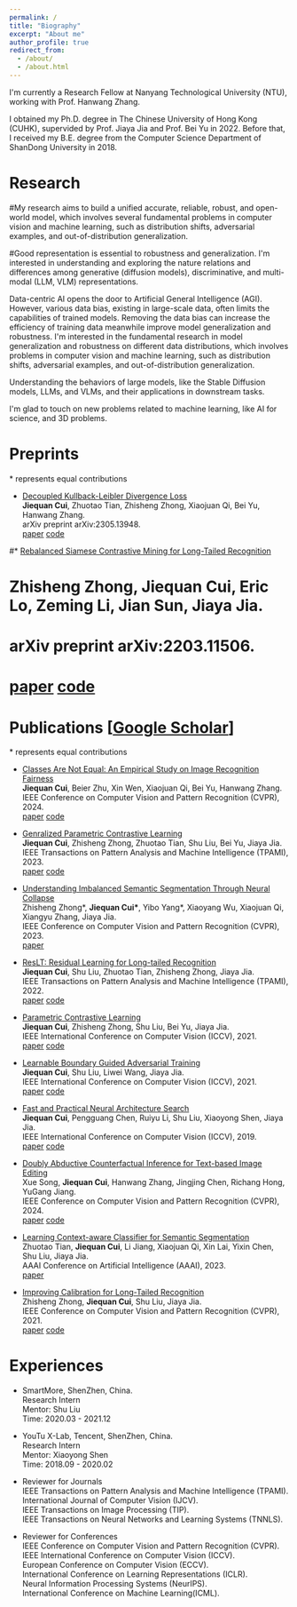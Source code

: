 ```yaml
---
permalink: /
title: "Biography"
excerpt: "About me"
author_profile: true
redirect_from: 
  - /about/
  - /about.html
---
```

I'm currently a Research Fellow at Nanyang Technological University (NTU), working with Prof. Hanwang Zhang.

I obtained my Ph.D. degree in The Chinese University of Hong Kong (CUHK), supervided by Prof. Jiaya Jia and Prof. Bei Yu in 2022. Before that, I received my B.E. degree from the Computer Science Department of ShanDong University in 2018.



Research
======
#My research aims to build a unified accurate, reliable, robust, and open-world model, which involves several fundamental problems in computer vision and machine learning, such as distribution shifts, adversarial examples, and out-of-distribution generalization.

#Good representation is essential to robustness and generalization. I'm interested in understanding and exploring the nature relations and differences among generative (diffusion models), discriminative, and multi-modal (LLM, VLM) representations.   

Data-centric AI opens the door to Artificial General Intelligence (AGI). However, various data bias, existing in large-scale data, often limits the capabilities of trained models. Removing the data bias can increase the efficiency of training data meanwhile improve model generalization and robustness.
I'm interested in the fundamental research in model generalization and robustness on different data distributions, which involves problems in computer vision and machine learning, such as distribution shifts, adversarial examples, and out-of-distribution generalization.

Understanding the behaviors of large models, like the Stable Diffusion models, LLMs, and VLMs, and their applications in downstream tasks. 
   
I'm glad to touch on new problems related to machine learning, like AI for science, and 3D problems.



Preprints
======
\* represents equal contributions

* [Decoupled Kullback-Leibler Divergence Loss](https://arxiv.org/pdf/2305.13948.pdf)      
  **Jiequan Cui**, Zhuotao Tian, Zhisheng Zhong, Xiaojuan Qi, Bei Yu, Hanwang Zhang.     
  arXiv preprint arXiv:2305.13948.     
  [paper](https://arxiv.org/pdf/2305.13948.pdf) [code](https://github.com/jiequancui/DKL)     

#* [Rebalanced Siamese Contrastive Mining for Long-Tailed Recognition](https://arxiv.org/pdf/2203.11506)    
#  Zhisheng Zhong, **Jiequan Cui**, Eric Lo, Zeming Li, Jian Sun, Jiaya Jia.     
#  arXiv preprint arXiv:2203.11506.     
#  [paper](https://arxiv.org/pdf/2203.11506) [code](https://github.com/dvlab-research/Imbalanced-Learning)     


Publications \[[Google Scholar](https://scholar.google.com/citations?user=KbXLN2AAAAAJ&hl=zh-CN)\]
======
\* represents equal contributions

* [Classes Are Not Equal: An Empirical Study on Image Recognition Fairness](https://arxiv.org/pdf/2402.18133)      
  **Jiequan Cui**, Beier Zhu, Xin Wen, Xiaojuan Qi, Bei Yu, Hanwang Zhang.      
  IEEE Conference on Computer Vision and Pattern Recognition (CVPR), 2024.        
  [paper](https://arxiv.org/pdf/2402.18133) [code](https://github.com/jiequancui/Parametric-Contrastive-Learning)      


* [Genralized Parametric Contrastive Learning](https://arxiv.org/pdf/2209.12400)   
  **Jiequan Cui**, Zhisheng Zhong, Zhuotao Tian, Shu Liu, Bei Yu, Jiaya Jia.   
  IEEE Transactions on Pattern Analysis and Machine Intelligence (TPAMI), 2023.    
  [paper](https://arxiv.org/pdf/2209.12400) [code](https://github.com/jiequancui/Parametric-Contrastive-Learning)      

* [Understanding Imbalanced Semantic Segmentation Through Neural Collapse](https://arxiv.org/pdf/2301.01100)    
  Zhisheng Zhong\*, **Jiequan Cui\***, Yibo Yang\*, Xiaoyang Wu, Xiaojuan Qi, Xiangyu Zhang, Jiaya Jia.     
  IEEE Conference on Computer Vision and Pattern Recognition (CVPR), 2023.     
  [paper](https://arxiv.org/pdf/2301.01100)    

* [ResLT: Residual Learning for Long-tailed Recognition](https://arxiv.org/pdf/2101.10633.pdf)     
  **Jiequan Cui**, Shu Liu, Zhuotao Tian, Zhisheng Zhong, Jiaya Jia.     
  IEEE Transactions on Pattern Analysis and Machine Intelligence (TPAMI), 2022.    
  [paper](https://arxiv.org/pdf/2101.10633.pdf) [code](https://github.com/jiequancui/ResLT)     

* [Parametric Contrastive Learning](https://arxiv.org/pdf/2107.12028.pdf)       
   **Jiequan Cui**, Zhisheng Zhong, Shu Liu, Bei Yu, Jiaya Jia.        
   IEEE International Conference on Computer Vision (ICCV), 2021.        
   [paper](https://arxiv.org/pdf/2107.12028.pdf) [code](https://github.com/jiequancui/Parametric-Contrastive-Learning)      

* [Learnable Boundary Guided Adversarial Training](https://arxiv.org/pdf/2011.11164.pdf)       
   **Jiequan Cui**, Shu Liu, Liwei Wang, Jiaya Jia.       
   IEEE International Conference on Computer Vision (ICCV), 2021.      
   [paper](https://arxiv.org/pdf/2011.11164.pdf) [code](https://github.com/jiequancui/LBGAT)      

* [Fast and Practical Neural Architecture Search](https://openaccess.thecvf.com/content_ICCV_2019/papers/Cui_Fast_and_Practical_Neural_Architecture_Search_ICCV_2019_paper.pdf)     
  **Jiequan Cui**, Pengguang Chen, Ruiyu Li, Shu Liu, Xiaoyong Shen, Jiaya Jia.     
  IEEE International Conference on Computer Vision (ICCV), 2019.     
  [paper](https://openaccess.thecvf.com/content_ICCV_2019/papers/Cui_Fast_and_Practical_Neural_Architecture_Search_ICCV_2019_paper.pdf) [code](https://github.com/jiequancui/FPNASNet)     

* [Doubly Abductive Counterfactual Inference for Text-based Image Editing]()    
  Xue Song, **Jiequan Cui**, Hanwang Zhang, Jingjing Chen, Richang Hong, YuGang Jiang.       
  IEEE Conference on Computer Vision and Pattern Recognition (CVPR), 2024.      
  [paper](https://arxiv.org/pdf/2403.02981.pdf) [code](https://github.com/xuesong39/DAC)      

* [Learning Context-aware Classifier for Semantic Segmentation](https://jiaya.me/papers/Zhuotao_AAAI_2022.pdf)    
  Zhuotao Tian, **Jiequan Cui**, Li Jiang, Xiaojuan Qi, Xin Lai, Yixin Chen, Shu Liu, Jiaya Jia.    
  AAAI Conference on Artificial Intelligence (AAAI), 2023.    
  [paper](https://jiaya.me/papers/Zhuotao_AAAI_2022.pdf)   

* [Improving Calibration for Long-Tailed Recognition](https://openaccess.thecvf.com/content/CVPR2021/papers/Zhong_Improving_Calibration_for_Long-Tailed_Recognition_CVPR_2021_paper.pdf)      
   Zhisheng Zhong, **Jiequan Cui**, Shu Liu, Jiaya Jia.       
   IEEE Conference on Computer Vision and Pattern Recognition (CVPR), 2021.      
   [paper](https://openaccess.thecvf.com/content/CVPR2021/papers/Zhong_Improving_Calibration_for_Long-Tailed_Recognition_CVPR_2021_paper.pdf) [code](https://github.com/Jia-Research-Lab/MiSLAS)      


Experiences 
======
* SmartMore, ShenZhen, China.  
  Research Intern   
  Mentor: Shu Liu   
  Time: 2020.03 - 2021.12  

* YouTu X-Lab, Tencent, ShenZhen, China.   
  Research Intern  
  Mentor: Xiaoyong Shen  
  Time: 2018.09 - 2020.02  

* Reviewer for Journals       
  IEEE Transactions on Pattern Analysis and Machine Intelligence (TPAMI).   
  International Journal of Computer Vision (IJCV).    
  IEEE Transactions on Image Processing (TIP).        
  IEEE Transactions on Neural Networks and Learning Systems (TNNLS).      

* Reviewer for Conferences       
  IEEE Conference on Computer Vision and Pattern Recognition (CVPR).    
  IEEE International Conference on Computer Vision (ICCV).   
  European Conference on Computer Vision (ECCV).   
  International Conference on Learning Representations (ICLR).   
  Neural Information Processing Systems (NeurIPS).      
  International Conference on Machine Learning(ICML).     
